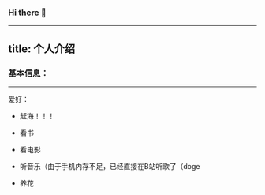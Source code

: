 ### Hi there 👋

---
title: 个人介绍
---



### 基本信息：


---


爱好：

* 赶海！！！

* 看书

* 看电影

* 听音乐（由于手机内存不足，已经直接在B站听歌了（doge

* 养花
